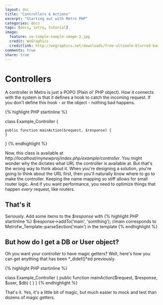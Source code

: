 ```yaml
---
layout: doc
title: "Controllers & Actions"
excerpt: "Starting out with Metro PHP"
categories: docs
tags: [docs, intro, tutorial]
image:
  feature: so-simple-sample-image-2.jpg
  credit: WeGraphics
  creditlink: http://wegraphics.net/downloads/free-ultimate-blurred-background-pack/
comments: true
share: true
---
```


Controllers
=======
A controller in Metro is just a POPO (Plain ol' PHP object).  How it connects with the system is that it defines a hook
to catch the incoming request.  If you don't define this hook - or the object - nothing bad happens.

{% highlight PHP startinline %}

class Example_Controller {

    public function mainAction($request, $response) {
    }
}
{% endhighlight %}

Now, this class is available at *http://localhost/mynewproj/index.php/example/controller*.  You might wonder why the
dictates what URL the controller is available at.  But that's the wrong way to think about it.  When you're designing
a solution, you're going to think about the URL first, then you'll naturally know where to go to make the controller.
Keeping the name mapping so stiff allows for small router logic.  And if you want performance, you need to optimize
things that happen *every* request, like routers.

That's it
----

Seriously.  Add some items to the *$response* with 
{% highlight PHP startinline %}
$response->addTo('main', 'somthing');  //main corresponds to Metrofw_Template::parseSection('main') in the template
{% endhighlight %}

But how do I get a DB or User object?
----
Oh you want your controller to have magic getters?  Well, here's how you can get anything that has been *_didef()*ed 
previously.

{% highlight PHP startinline %}

class Example_Controller {
    public function mainAction($request, $response, $user, $db) {
    }
}
{% endhighlight %}

That's it.  Yes, it's a little bit of magic, but much easier to mock and test than dozens of magic getters.
